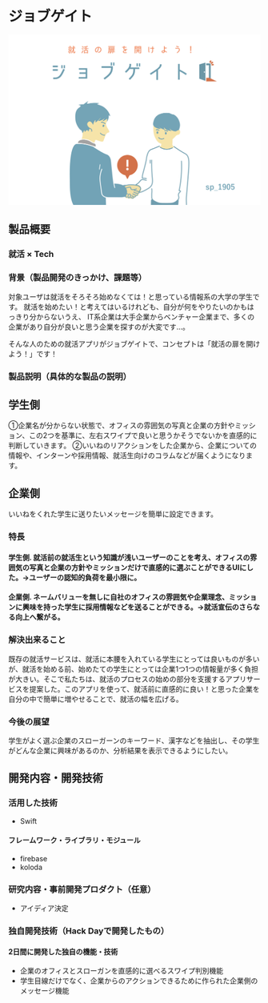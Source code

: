 # ジョブゲイト

[![Product Name](image.png)](https://youtu.be/rHTCIX8ARho)

## 製品概要
### 就活 × Tech

### 背景（製品開発のきっかけ、課題等）
対象ユーザは就活をそろそろ始めなくては！と思っている情報系の大学の学生です。
就活を始めたい！と考えてはいるけれども、自分が何をやりたいのかもはっきり分からないうえ、
IT系企業は大手企業からベンチャー企業まで、多くの企業があり自分が良いと思う企業を探すのが大変です…。

そんな人のための就活アプリがジョブゲイトで、コンセプトは「就活の扉を開けよう！」です！


### 製品説明（具体的な製品の説明）
## 学生側
①企業名が分からない状態で、オフィスの雰囲気の写真と企業の方針やミッション、この2つを基準に、左右スワイプで良いと思うかそうでないかを直感的に判断していきます。
②いいねのリアクションをした企業から、企業についての情報や、インターンや採用情報、就活生向けのコラムなどが届くようになります。

## 企業側
いいねをくれた学生に送りたいメッセージを簡単に設定できます。



### 特長

#### 学生側. 就活前の就活生という知識が浅いユーザーのことを考え、オフィスの雰囲気の写真と企業の方針やミッションだけで直感的に選ぶことができるUIにした。→ユーザーの認知的負荷を最小限に。

#### 企業側. ネームバリューを無しに自社のオフィスの雰囲気や企業理念、ミッションに興味を持った学生に採用情報などを送ることができる。→就活宣伝のさらなる向上へ繋がる。


### 解決出来ること
既存の就活サービスは、就活に本腰を入れている学生にとっては良いものが多いが、就活を始める前、始めたての学生にとっては企業1つ1つの情報量が多く負担が大きい。そこで私たちは、就活のプロセスの始めの部分を支援するアプリサービスを提案した。このアプリを使って、就活前に直感的に良い！と思った企業を自分の中で簡単に増やせることで、就活の幅を広げる。


### 今後の展望
学生がよく選ぶ企業のスローガーンのキーワード、漢字などを抽出し、その学生がどんな企業に興味があるのか、分析結果を表示できるようにしたい。

## 開発内容・開発技術
### 活用した技術
* Swift
#### フレームワーク・ライブラリ・モジュール
* firebase
* koloda



### 研究内容・事前開発プロダクト（任意）

* アイディア決定

### 独自開発技術（Hack Dayで開発したもの）
#### 2日間に開発した独自の機能・技術
* 企業のオフィスとスローガンを直感的に選べるスワイプ判別機能
* 学生目線だけでなく、企業からのアクションできるために作られた企業側のメッセージ機能
